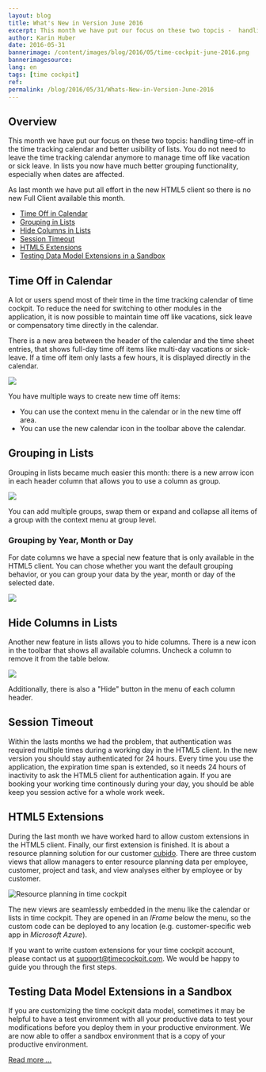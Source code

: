 ```yaml
---
layout: blog
title: What's New in Version June 2016
excerpt: This month we have put our focus on these two topcis -  handling time-off in the time tracking calendar and better usibility of lists. You do not need to leave the time tracking calendar anymore to manage time off like vacation or sick leave. In lists you now have much better grouping functionality, especially when dates are affected.
author: Karin Huber
date: 2016-05-31
bannerimage: /content/images/blog/2016/05/time-cockpit-june-2016.png
bannerimagesource: 
lang: en
tags: [time cockpit]
ref: 
permalink: /blog/2016/05/31/Whats-New-in-Version-June-2016
---
```


<h2>Overview</h2><p>This month we have put our focus on these two topcis: handling time-off in the time tracking calendar and better usibility of lists. You do not need to leave the time tracking calendar anymore to manage time off like vacation or sick leave. In lists you now have much better grouping functionality, especially when dates are affected.</p><p>As last month we have put all effort in the new HTML5 client so there is no new Full Client available this month.<br /></p><ul>
  <li>
    <a href="#timeoff">Time Off in Calendar</a>
  </li>
  <li>
    <a href="#grouping">Grouping in Lists</a>
  </li>
  <li>
    <a href="#hidecolumns">Hide Columns in Lists</a>
  </li>
  <li>
    <a href="#sessiontimeout">Session Timeout</a>
  </li>
  <li>
    <a href="#extensions">HTML5 Extensions</a>
  </li>
  <li>
    <a href="#sandbox">Testing Data Model Extensions in a Sandbox</a>
  </li>
</ul><h2>
  <a name="timeoff" id="timeoff" class="mce-item-anchor"></a>Time Off in Calendar</h2><p>A lot or users spend most of their time in the time tracking calendar of time cockpit. To reduce the need for switching to other modules in the application, it is now possible to maintain time off like vacations, sick leave or compensatory time directly in the calendar.</p><p>There is a new area between the header of the calendar and the time sheet entries, that shows full-day time off items like multi-day vacations or sick-leave. If a time off item only lasts a few hours, it is displayed directly in the calendar.<br /></p><p>
  <img src="{{site.baseurl}}/content/images/blog/2016/05/time-off-in-calendar.png" />
</p><p>You have multiple ways to create new time off items:</p><ul>
  <li>You can use the context menu in the calendar or in the new time off area.</li>
  <li>You can use the new calendar icon in the toolbar above the calendar.</li>
</ul><h2>
  <a name="grouping" id="grouping" class="mce-item-anchor"></a>Grouping in Lists</h2><p>Grouping in lists became much easier this month: there is a new arrow icon in each header column that allows you to use a column as group.</p><p>
  <img src="{{site.baseurl}}/content/images/blog/2016/05/grouping-in-lists.gif" />
</p><p>You can add multiple groups, swap them or expand and collapse all items of a group with the context menu at group level.</p><h3>Grouping by Year, Month or Day</h3><p>For date columns we have a special new feature that is only available in the HTML5 client. You can chose whether you want the default grouping behavior, or you can group your data by the year, month or day of the selected date.</p><p>
  <img src="{{site.baseurl}}/content/images/blog/2016/05/group-by-month.png" />
</p><h2>
  <a name="hidecolumns" id="hidecolumns" class="mce-item-anchor"></a>Hide Columns in Lists</h2><p>Another new feature in lists allows you to hide columns. There is a new icon in the toolbar that shows all available columns. Uncheck a column to remove it from the table below.<br /></p><p>
  <img src="{{site.baseurl}}/content/images/blog/2016/05/hide-columns.png" />
</p><p>Additionally, there is also a "Hide" button in the menu of each column header.</p><h2>
  <a name="sessiontimeout" id="sessiontimeout" class="mce-item-anchor"></a>Session Timeout</h2><p>Within the lasts months we had the problem, that authentication was required multiple times during a working day in the HTML5 client. In the new version you should stay authenticated for 24 hours. Every time you use the application, the expiration time span is extended, so it needs 24 hours of inactivity to ask the HTML5 client for authentication again. If you are booking your working time continously during your day, you should be able keep you session active for a whole work week.<br /></p><h2>
  <a name="extensions" id="extensions" class="mce-item-anchor"></a>HTML5 Extensions</h2><p>During the last month we have worked hard to allow custom extensions in the HTML5 client. Finally, our first extension is finished. It is about a resource planning solution for our customer <a href="http://www.cubido.at/" title="cubido" target="_blank">cubido</a>. There are three custom views that allow managers to enter resource planning data per employee, customer, project and task, and view analyses either by employee or by customer.</p><p>
  <img title="Resource planning in time cockpit" src="{{site.baseurl}}/content/images/blog/2016/05/resource-planning-data-entry.png" />
</p><p>The new views are seamlessly embedded in the menu like the calendar or lists in time cockpit. They are opened in an <em>IFrame</em> below the menu, so the custom code can be deployed to any location (e.g. customer-specific web app in <em>Microsoft Azure</em>).</p><p class="showcase">If you want to write custom extensions for your time cockpit account, please contact us at <a href="mailto:support@timecockpit.com">support@timecockpit.com</a>. We would be happy to guide you through the first steps.</p><h2>
  <a name="sandbox" id="sandbox" class="mce-item-anchor"></a>Testing Data Model Extensions in a Sandbox</h2><p>If you are customizing the time cockpit data model, sometimes it may be helpful to have a test environment with all your productive data to test your modifications before you deploy them in your productive environment. We are now able to offer a sandbox environment that is a copy of your productive environment.<br /></p><p>
  <a href="~/blog/2016/05/27/Playing-in-the-Sandbox" title="Sandbox environment">Read more ...</a>
</p>